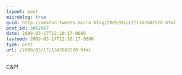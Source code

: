 ```yaml
---
layout: post
microblog: true
guid: http://vmstan-tweets.micro.blog/2009/03/17/1343582570.html
post_id: 3052067
date: 2009-03-17T12:10:17-0600
lastmod: 2009-03-17T12:10:17-0600
type: post
url: /2009/03/17/1343582570.html
---
```

C&P!
